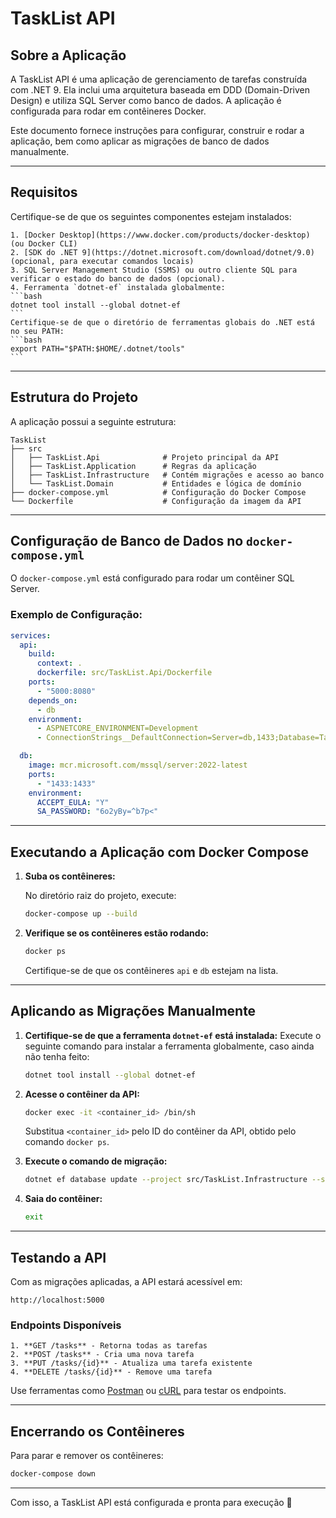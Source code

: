 # TaskList API

## Sobre a Aplicação

A TaskList API é uma aplicação de gerenciamento de tarefas construída com .NET 9. Ela inclui uma arquitetura baseada em DDD (Domain-Driven Design) e utiliza SQL Server como banco de dados. A aplicação é configurada para rodar em contêineres Docker.

Este documento fornece instruções para configurar, construir e rodar a aplicação, bem como aplicar as migrações de banco de dados manualmente.

---

## Requisitos

Certifique-se de que os seguintes componentes estejam instalados:

    1. [Docker Desktop](https://www.docker.com/products/docker-desktop) (ou Docker CLI)
    2. [SDK do .NET 9](https://dotnet.microsoft.com/download/dotnet/9.0) (opcional, para executar comandos locais)
    3. SQL Server Management Studio (SSMS) ou outro cliente SQL para verificar o estado do banco de dados (opcional).
    4. Ferramenta `dotnet-ef` instalada globalmente:
    ```bash
    dotnet tool install --global dotnet-ef
    ```
    Certifique-se de que o diretório de ferramentas globais do .NET está no seu PATH:
    ```bash
    export PATH="$PATH:$HOME/.dotnet/tools"
    ```

---

## Estrutura do Projeto

A aplicação possui a seguinte estrutura:

```
TaskList
├── src
│   ├── TaskList.Api              # Projeto principal da API
│   ├── TaskList.Application      # Regras da aplicação
│   ├── TaskList.Infrastructure   # Contém migrações e acesso ao banco
│   └── TaskList.Domain           # Entidades e lógica de domínio
├── docker-compose.yml            # Configuração do Docker Compose
└── Dockerfile                    # Configuração da imagem da API
```

---

## Configuração de Banco de Dados no `docker-compose.yml`

O `docker-compose.yml` está configurado para rodar um contêiner SQL Server.

### Exemplo de Configuração:
```yaml
services:
  api:
    build:
      context: .
      dockerfile: src/TaskList.Api/Dockerfile
    ports:
      - "5000:8080"
    depends_on:
      - db
    environment:
      - ASPNETCORE_ENVIRONMENT=Development
      - ConnectionStrings__DefaultConnection=Server=db,1433;Database=TaskList;User=sa;Password=6o2yBy=^b7p<;Encrypt=False;TrustServerCertificate=True;

  db:
    image: mcr.microsoft.com/mssql/server:2022-latest
    ports:
      - "1433:1433"
    environment:
      ACCEPT_EULA: "Y"
      SA_PASSWORD: "6o2yBy=^b7p<"
```

---

## Executando a Aplicação com Docker Compose

1. **Suba os contêineres:**
   
   No diretório raiz do projeto, execute:
   ```bash
   docker-compose up --build
   ```

2. **Verifique se os contêineres estão rodando:**
   ```bash
   docker ps
   ```
   Certifique-se de que os contêineres `api` e `db` estejam na lista.

---

## Aplicando as Migrações Manualmente

1. **Certifique-se de que a ferramenta `dotnet-ef` está instalada:**
   Execute o seguinte comando para instalar a ferramenta globalmente, caso ainda não tenha feito:
   ```bash
   dotnet tool install --global dotnet-ef
   ```

2. **Acesse o contêiner da API:**
   ```bash
   docker exec -it <container_id> /bin/sh
   ```

   Substitua `<container_id>` pelo ID do contêiner da API, obtido pelo comando `docker ps`.

3. **Execute o comando de migração:**
   ```bash
   dotnet ef database update --project src/TaskList.Infrastructure --startup-project src/TaskList.Api
   ```

4. **Saia do contêiner:**
   ```bash
   exit
   ```

---

## Testando a API

Com as migrações aplicadas, a API estará acessível em:

```
http://localhost:5000
```

### Endpoints Disponíveis

    1. **GET /tasks** - Retorna todas as tarefas
    2. **POST /tasks** - Cria uma nova tarefa
    3. **PUT /tasks/{id}** - Atualiza uma tarefa existente
    4. **DELETE /tasks/{id}** - Remove uma tarefa

Use ferramentas como [Postman](https://www.postman.com/) ou [cURL](https://curl.se/) para testar os endpoints.

---

## Encerrando os Contêineres

Para parar e remover os contêineres:

```bash
docker-compose down
```

---

Com isso, a TaskList API está configurada e pronta para execução 🚀